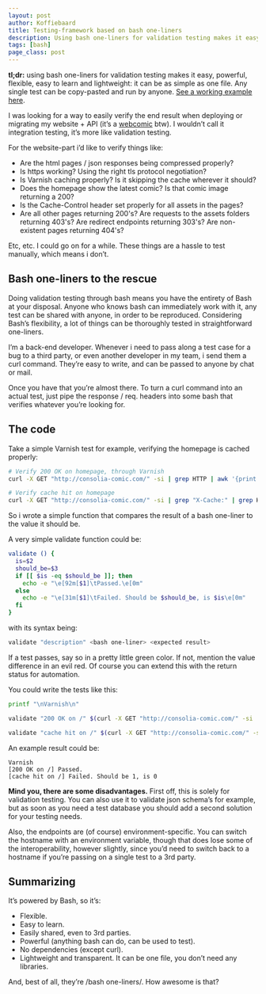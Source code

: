 ```yaml
---
layout: post
author: Koffiebaard
title: Testing-framework based on bash one-liners
description: Using bash one-liners for validation testing makes it easy, powerful, flexible, easy to learn and lightweight. It can be as simple as one file.
tags: [bash]
page_class: post
---
```


**tl;dr:** using bash one-liners for validation testing makes it easy, powerful, flexible, easy to learn and lightweight: it can be as simple as one file. Any single test can be copy-pasted and run by anyone. [See a working example here](https://github.com/wisc/bash-oneliner-testing-example/blob/master/validate.sh).

I was looking for a way to easily verify the end result when deploying or migrating my website + API (it’s a [webcomic](https://consolia-comic.com/) btw). I wouldn’t call it integration testing, it’s more like validation testing.

For the website-part i’d like to verify things like:

- Are the html pages / json responses being compressed properly?
- Is https working? Using the right tls protocol negotiation?
- Is Varnish caching properly? Is it skipping the cache wherever it should?
- Does the homepage show the latest comic? Is that comic image returning a 200?
- Is the Cache-Control header set properly for all assets in the pages?
- Are all other pages returning 200's? Are requests to the assets folders returning 403's? Are redirect endpoints returning 303's? Are non-existent pages returning 404's?

Etc, etc. I could go on for a while. These things are a hassle to test manually, which means i don’t.


## Bash one-liners to the rescue

Doing validation testing through bash means you have the entirety of Bash at your disposal. Anyone who knows bash can immediately work with it, any test can be shared with anyone, in order to be reproduced. Considering Bash’s flexibility, a lot of things can be thoroughly tested in straightforward one-liners.

I’m a back-end developer. Whenever i need to pass along a test case for a bug to a third party, or even another developer in my team, i send them a curl command. They’re easy to write, and can be passed to anyone by chat or mail.

Once you have that you’re almost there. To turn a curl command into an actual test, just pipe the response / req. headers into some bash that verifies whatever you’re looking for.


## The code

Take a simple Varnish test for example, verifying the homepage is cached properly:

```bash
# Verify 200 OK on homepage, through Varnish
curl -X GET "http://consolia-comic.com/" -si | grep HTTP | awk '{print $2}' # returns the response code, hopefully 200

# Verify cache hit on homepage
curl -X GET "http://consolia-comic.com/" -si | grep "X-Cache:" | grep HIT | wc -l # returns 1 on cache hit, 0 on cache miss
```

So i wrote a simple function that compares the result of a bash one-liner to the value it should be.

A very simple validate function could be:

```bash
validate () {
  is=$2
  should_be=$3
  if [[ $is -eq $should_be ]]; then
    echo -e "\e[92m[$1]\tPassed.\e[0m"
  else
    echo -e "\e[31m[$1]\tFailed. Should be $should_be, is $is\e[0m"
  fi
}
```

with its syntax being:

```bash
validate "description" <bash one-liner> <expected result>
```

If a test passes, say so in a pretty little green color. If not, mention the value difference in an evil red. Of course you can extend this with the return status for automation.

You could write the tests like this:

```bash
printf "\nVarnish\n"

validate "200 OK on /" $(curl -X GET "http://consolia-comic.com/" -si | grep HTTP | awk ‘{print $2}’) 200

validate "cache hit on /" $(curl -X GET "http://consolia-comic.com/" -si | grep "X-Cache:" | grep HIT | wc -l) 1
```

An example result could be:

```
Varnish
[200 OK on /] Passed.
[cache hit on /] Failed. Should be 1, is 0
```

**Mind you, there are some disadvantages.** First off, this is solely for validation testing. You can also use it to validate json schema’s for example, but as soon as you need a test database you should add a second solution for your testing needs.

Also, the endpoints are (of course) environment-specific. You can switch the hostname with an environment variable, though that does lose some of the interoperability, however slightly, since you’d need to switch back to a hostname if you’re passing on a single test to a 3rd party.


## Summarizing

It’s powered by Bash, so it’s:

- Flexible.
- Easy to learn.
- Easily shared, even to 3rd parties.
- Powerful (anything bash can do, can be used to test).
- No dependencies (except curl).
- Lightweight and transparent. It can be one file, you don’t need any libraries.


And, best of all, they’re /bash one-liners/. How awesome is that?